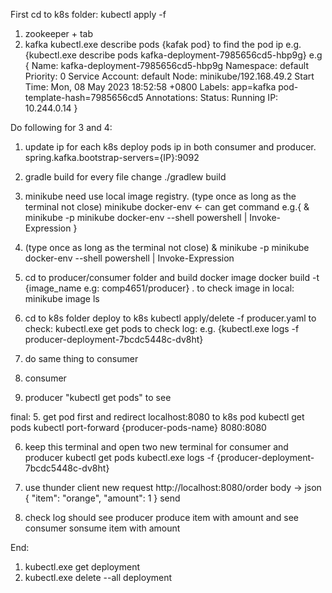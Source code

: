 First cd to k8s folder:
kubectl apply -f
1. zookeeper + tab
2. kafka 
kubectl.exe describe pods {kafak pod} to find the pod ip 
e.g.{kubectl.exe describe pods kafka-deployment-7985656cd5-hbp9g}
e.g {
    Name:             kafka-deployment-7985656cd5-hbp9g
Namespace:        default
Priority:         0
Service Account:  default
Node:             minikube/192.168.49.2
Start Time:       Mon, 08 May 2023 18:52:58 +0800
Labels:           app=kafka
                  pod-template-hash=7985656cd5
Annotations:      <none>
Status:           Running
IP:               10.244.0.14
}

Do following for 3 and 4:
1. update ip for each k8s deploy pods ip in both consumer and producer. 
spring.kafka.bootstrap-servers={IP}:9092
2. gradle build for every file change
./gradlew build
3. minikube need use local image registry.  (type once as long as the terminal not close)
minikube docker-env <- can get command
e.g.{
     & minikube -p minikube docker-env --shell powershell | Invoke-Expression
}
4.  (type once as long as the terminal not close)
& minikube -p minikube docker-env --shell powershell | Invoke-Expression
5. cd to producer/consumer folder and build docker image 
docker build -t {image_name e.g: comp4651/producer} .
to check image in local:
minikube image ls
6. cd to k8s folder deploy to k8s
kubectl apply/delete -f producer.yaml
to check:
kubectl.exe get pods
to check log:
e.g. 
{kubectl.exe logs -f producer-deployment-7bcdc5448c-dv8ht}
7. do same thing to consumer 

3. consumer
4. producer
"kubectl get pods" to see


final:
5. get pod first and redirect localhost:8080 to k8s pod
kubectl get pods
kubectl port-forward {producer-pods-name} 8080:8080

6. keep this terminal and open two new terminal for consumer and producer
kubectl get pods
kubectl.exe logs -f {producer-deployment-7bcdc5448c-dv8ht}

7. use thunder client
new request
http://localhost:8080/order
body -> json
{
  "item": "orange",
  "amount": 1
}
send

8. check log
should see producer produce item with amount
and see consumer sonsume item with amount

End:
1. kubectl.exe get deployment
2. kubectl.exe delete --all deployment